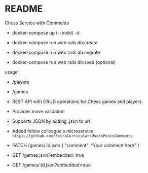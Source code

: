 # README

Chess Service with Comments

* docker-compose up (--build) -d

* docker-compose run web rails db:create
* docker-compose run web rails db:migrate
* docker-compose run web rails db:seed (optional)

usage:
* /players
* /games

* REST API with CRUD operations for Chess games and players.
* Provides move validation
* Supports JSON by adding .json to url

* Added fellow colleague's microservice:
`https://github.com/ExtraCurricular/UsersPostsComments`

* PATCH /games/:id.json { "comment": "Your comment here" }
* GET /games.json?embedded=true
* GET /games/:id.json?embedded=true

